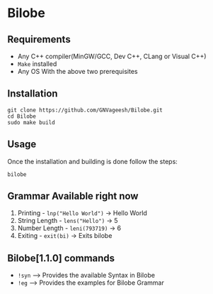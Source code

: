 # **Bilobe**

## Requirements
 - Any C++ compiler(MinGW/GCC, Dev C++, CLang or Visual C++)
 - `Make` installed
 - Any OS With the above two prerequisites

## Installation

`git clone https://github.com/GNVageesh/Bilobe.git` <br>
`cd Bilobe` <br>
`sudo make build`

## Usage

Once the installation and building is done follow the steps:

`bilobe`


## Grammar Available right now

1. Printing - `lnp("Hello World")` -> Hello World
2. String Length - `lens("Hello")` -> 5
3. Number Length - `leni(793719)` -> 6
4. Exiting - `exit(bi)` -> Exits bilobe

## Bilobe[1.1.0] commands

 - `!syn` --> Provides the available Syntax in Bilobe
 - `!eg` --> Provides the examples for Bilobe Grammar



